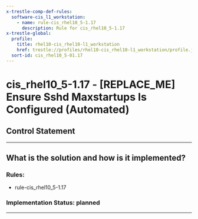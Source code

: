 ```yaml
---
x-trestle-comp-def-rules:
  software-cis_l1_workstation:
    - name: rule-cis_rhel10_5-1.17
      description: Rule for cis_rhel10_5-1.17
x-trestle-global:
  profile:
    title: rhel10-cis_rhel10-l1_workstation
    href: trestle://profiles/rhel10-cis_rhel10-l1_workstation/profile.json
  sort-id: cis_rhel10_5-01.17
---
```


# cis_rhel10_5-1.17 - \[REPLACE_ME\] Ensure Sshd Maxstartups Is Configured (Automated)

## Control Statement

______________________________________________________________________

## What is the solution and how is it implemented?

<!-- For implementation status enter one of: implemented, partial, planned, alternative, not-applicable -->

<!-- Note that the list of rules under ### Rules: is read-only and changes will not be captured after assembly to JSON -->

<!-- Add control implementation description here for control: cis_rhel10_5-1.17 -->

### Rules:

  - rule-cis_rhel10_5-1.17

### Implementation Status: planned

______________________________________________________________________
